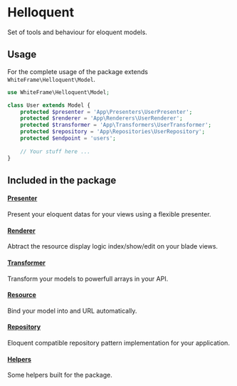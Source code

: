 # Helloquent

Set of tools and behaviour for eloquent models.

## Usage

For the complete usage of the package extends `WhiteFrame\Helloquent\Model`.

```php
use WhiteFrame\Helloquent\Model;

class User extends Model {
    protected $presenter = 'App\Presenters\UserPresenter';
    protected $renderer = 'App\Renderers\UserRenderer';
    protected $transformer = 'App\Transformers\UserTransformer';
    protected $repository = 'App\Repositories\UserRepository';
    protected $endpoint = 'users';
    
    // Your stuff here ...
}
```

## Included in the package

#### [Presenter](https://github.com/white-frame/helloquent/wiki/Presenter)

Present your eloquent datas for your views using a flexible presenter.

#### [Renderer](https://github.com/white-frame/helloquent/wiki/Renderer)

Abtract the resource display logic index/show/edit on your blade views.

#### [Transformer](https://github.com/white-frame/helloquent/wiki/Transformer)

Transform your models to powerfull arrays in your API.

#### [Resource](https://github.com/white-frame/helloquent/wiki/Resource)

Bind your model into and URL automatically.

#### [Repository](https://github.com/white-frame/helloquent/wiki/Repository)

Eloquent compatible repository pattern implementation for your application.

#### [Helpers](https://github.com/white-frame/helloquent/wiki/Helpers)

Some helpers built for the package.
